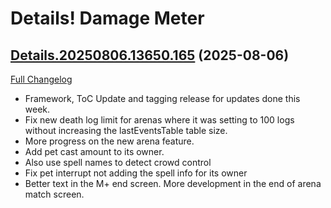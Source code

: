 # Details! Damage Meter

## [Details.20250806.13650.165](https://github.com/Tercioo/Details-Damage-Meter/tree/Details.20250806.13650.165) (2025-08-06)
[Full Changelog](https://github.com/Tercioo/Details-Damage-Meter/compare/Details.20250727.13642.165...Details.20250806.13650.165) 

- Framework, ToC Update and tagging release for updates done this week.  
- Fix new death log limit for arenas where it was setting to 100 logs without increasing the lastEventsTable table size.  
- More progress on the new arena feature.  
- Add pet cast amount to its owner.  
- Also use spell names to detect crowd control  
- Fix pet interrupt not adding the spell info for its owner  
- Better text in the M+ end screen. More development in the end of arena match screen.  
